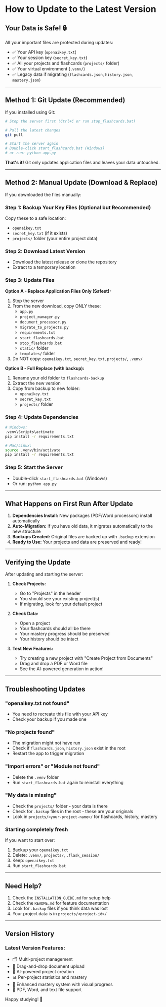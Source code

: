 # How to Update to the Latest Version

## Your Data is Safe! 🔒

All your important files are protected during updates:
- ✅ Your API key (`openaikey.txt`)
- ✅ Your session key (`secret_key.txt`)
- ✅ All your projects and flashcards (`projects/` folder)
- ✅ Your virtual environment (`.venv/`)
- ✅ Legacy data if migrating (`flashcards.json`, `history.json`, `mastery.json`)

---

## Method 1: Git Update (Recommended)

If you installed using Git:

```bash
# Stop the server first (Ctrl+C or run stop_flashcards.bat)

# Pull the latest changes
git pull

# Start the server again
# Double-click start_flashcards.bat (Windows)
# or run: python app.py
```

**That's it!** Git only updates application files and leaves your data untouched.

---

## Method 2: Manual Update (Download & Replace)

If you downloaded the files manually:

### Step 1: Backup Your Key Files (Optional but Recommended)
Copy these to a safe location:
- `openaikey.txt`
- `secret_key.txt` (if it exists)
- `projects/` folder (your entire project data)

### Step 2: Download Latest Version
- Download the latest release or clone the repository
- Extract to a temporary location

### Step 3: Update Files
**Option A - Replace Application Files Only (Safest):**
1. Stop the server
2. From the new download, copy ONLY these:
   - `app.py`
   - `project_manager.py`
   - `document_processor.py`
   - `migrate_to_projects.py`
   - `requirements.txt`
   - `start_flashcards.bat`
   - `stop_flashcards.bat`
   - `static/` folder
   - `templates/` folder
3. Do NOT copy: `openaikey.txt`, `secret_key.txt`, `projects/`, `.venv/`

**Option B - Full Replace (with backup):**
1. Rename your old folder to `flashcards-backup`
2. Extract the new version
3. Copy from backup to new folder:
   - `openaikey.txt`
   - `secret_key.txt`
   - `projects/` folder

### Step 4: Update Dependencies
```bash
# Windows:
.venv\Scripts\activate
pip install -r requirements.txt

# Mac/Linux:
source .venv/bin/activate
pip install -r requirements.txt
```

### Step 5: Start the Server
- Double-click `start_flashcards.bat` (Windows)
- Or run: `python app.py`

---

## What Happens on First Run After Update

1. **Dependencies Install:** New packages (PDF/Word processors) install automatically
2. **Auto-Migration:** If you have old data, it migrates automatically to the new structure
3. **Backups Created:** Original files are backed up with `.backup` extension
4. **Ready to Use:** Your projects and data are preserved and ready!

---

## Verifying the Update

After updating and starting the server:

1. **Check Projects:**
   - Go to "Projects" in the header
   - You should see your existing project(s)
   - If migrating, look for your default project

2. **Check Data:**
   - Open a project
   - Your flashcards should all be there
   - Your mastery progress should be preserved
   - Your history should be intact

3. **Test New Features:**
   - Try creating a new project with "Create Project from Documents"
   - Drag and drop a PDF or Word file
   - See the AI-powered generation in action!

---

## Troubleshooting Updates

### "openaikey.txt not found"
- You need to recreate this file with your API key
- Check your backup if you made one

### "No projects found"
- The migration might not have run
- Check if `flashcards.json`, `history.json` exist in the root
- Restart the app to trigger migration

### "Import errors" or "Module not found"
- Delete the `.venv` folder
- Run `start_flashcards.bat` again to reinstall everything

### "My data is missing"
- Check the `projects/` folder - your data is there
- Check for `.backup` files in the root - these are your originals
- Look in `projects/<your-project-name>/` for flashcards, history, mastery

### Starting completely fresh
If you want to start over:
1. Backup your `openaikey.txt`
2. Delete: `.venv/`, `projects/`, `.flask_session/`
3. Keep: `openaikey.txt`
4. Run `start_flashcards.bat`

---

## Need Help?

1. Check the `INSTALLATION_GUIDE.md` for setup help
2. Check the `README.md` for feature documentation
3. Look for `.backup` files if you think data was lost
4. Your project data is in `projects/<project-id>/`

---

## Version History

### Latest Version Features:
- 🗂️ Multi-project management
- 📁 Drag-and-drop document upload
- 🤖 AI-powered project creation
- 📊 Per-project statistics and mastery
- 🎯 Enhanced mastery system with visual progress
- 📄 PDF, Word, and text file support

Happy studying! 🚀

